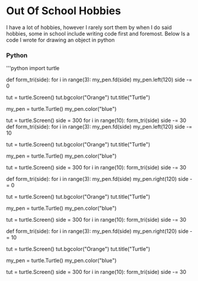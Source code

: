 # Out Of School Hobbies

I have a lot of hobbies, however I rarely sort them by when I do said hobbies, some in school include writing code first and foremost. Below Is a code I wrote for drawing an object in python

### Python

'''python
import turtle

def form_tri(side):
    for i in range(3):
        my_pen.fd(side)
        my_pen.left(120)
        side -= 0

tut = turtle.Screen()
tut.bgcolor("Orange")
tut.title("Turtle")
  
my_pen = turtle.Turtle()
my_pen.color("blue")
  
tut = turtle.Screen()
side = 300
for i in range(10):
    form_tri(side)
    side -= 30
def form_tri(side):
    for i in range(3):
        my_pen.fd(side)
        my_pen.left(120)
        side -= 10
        

tut = turtle.Screen()
tut.bgcolor("Orange")
tut.title("Turtle")
  
my_pen = turtle.Turtle()
my_pen.color("blue")
  
tut = turtle.Screen()
side = 300
for i in range(10):
    form_tri(side)
    side -= 30

def form_tri(side):
    for i in range(3):
        my_pen.fd(side)
        my_pen.right(120)
        side -= 0

tut = turtle.Screen()
tut.bgcolor("Orange")
tut.title("Turtle")
  
my_pen = turtle.Turtle()
my_pen.color("blue")
  
tut = turtle.Screen()
side = 300
for i in range(10):
    form_tri(side)
    side -= 30

def form_tri(side):
    for i in range(3):
        my_pen.fd(side)
        my_pen.right(120)
        side -= 10

tut = turtle.Screen()
tut.bgcolor("Orange")
tut.title("Turtle")
  
my_pen = turtle.Turtle()
my_pen.color("blue")
  
tut = turtle.Screen()
side = 300
for i in range(10):
    form_tri(side)
    side -= 30
